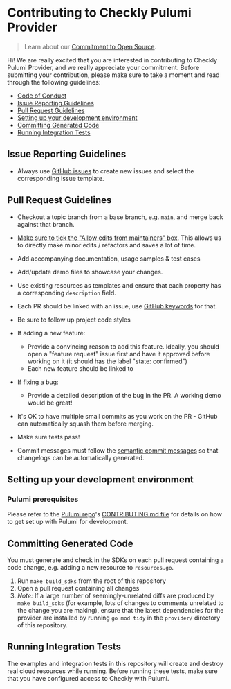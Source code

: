 # Contributing to Checkly Pulumi Provider

> Learn about our [Commitment to Open Source](https://checklyhq.com/oss).

Hi! We are really excited that you are interested in contributing to Checkly Pulumi Provider, and we really appreciate your commitment. Before submitting your contribution, please make sure to take a moment and read through the following guidelines:

- [Code of Conduct](./CODE-OF-CONDUCT.md)
- [Issue Reporting Guidelines](#issue-reporting-guidelines)
- [Pull Request Guidelines](#pull-request-guidelines)
- [Setting up your development environment](#setting-up-your-development-environment)
- [Committing Generated Code](#committing-generated-code)
- [Running Integration Tests](#running-integration-tests)

## Issue Reporting Guidelines

- Always use [GitHub issues](https://github.com/checkly/pulumi-checkly/issues/new/choose) to create new issues and select the corresponding issue template.

## Pull Request Guidelines

- Checkout a topic branch from a base branch, e.g. `main`, and merge back against that branch.

- [Make sure to tick the "Allow edits from maintainers" box](https://docs.github.com/en/pull-requests/collaborating-with-pull-requests/working-with-forks/allowing-changes-to-a-pull-request-branch-created-from-a-fork). This allows us to directly make minor edits / refactors and saves a lot of time.

- Add accompanying documentation, usage samples & test cases
- Add/update demo files to showcase your changes.
- Use existing resources as templates and ensure that each property has a corresponding `description` field.
- Each PR should be linked with an issue, use [GitHub keywords](https://docs.github.com/en/get-started/writing-on-github/working-with-advanced-formatting/using-keywords-in-issues-and-pull-requests) for that.
- Be sure to follow up project code styles

- If adding a new feature:
  - Provide a convincing reason to add this feature. Ideally, you should open a "feature request" issue first and have it approved before working on it (it should has the label "state: confirmed")
  - Each new feature should be linked to

- If fixing a bug:
  - Provide a detailed description of the bug in the PR. A working demo would be great!

- It's OK to have multiple small commits as you work on the PR - GitHub can automatically squash them before merging.

- Make sure tests pass!

- Commit messages must follow the [semantic commit messages](https://gist.github.com/joshbuchea/6f47e86d2510bce28f8e7f42ae84c716) so that changelogs can be automatically generated.

## Setting up your development environment

### Pulumi prerequisites

Please refer to the [Pulumi repo](https://github.com/pulumi/pulumi/)'s [CONTRIBUTING.md file](
https://github.com/pulumi/pulumi/blob/master/CONTRIBUTING.md#developing) for details on how to get set up with Pulumi for development.

## Committing Generated Code

You must generate and check in the SDKs on each pull request containing a code change, e.g. adding a new resource to `resources.go`.

1. Run `make build_sdks` from the root of this repository
1. Open a pull request containing all changes
1. *Note:* If a large number of seemingly-unrelated diffs are produced by `make build_sdks` (for example, lots of changes to comments unrelated to the change you are making), ensure that the latest dependencies for the provider are installed by running `go mod tidy` in the `provider/` directory of this repository.

## Running Integration Tests

The examples and integration tests in this repository will create and destroy real
cloud resources while running. Before running these tests, make sure that you have
configured access to Checkly with Pulumi.
